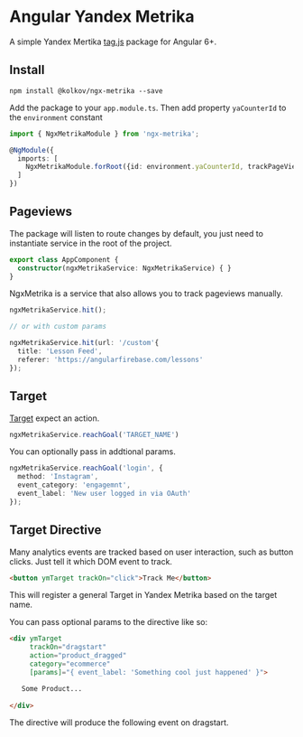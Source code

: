 # Angular Yandex Metrika

A simple Yandex Mertika [tag.js](https://yandex.ru/support/metrika/) package for Angular 6+. 

## Install

```
npm install @kolkov/ngx-metrika --save
```

Add the package to your `app.module.ts`.
Then add property `yaCounterId` to the `environment` constant

```ts
import { NgxMetrikaModule } from 'ngx-metrika';

@NgModule({
  imports: [
    NgxMetrikaModule.forRoot({id: environment.yaCounterId, trackPageViews: true})
  ]
})
```

## Pageviews

The package will listen to route changes by default, you just need to instantiate service in the root of the project. 

```ts
export class AppComponent {
  constructor(ngxMetrikaService: NgxMetrikaService) { }
}
```

NgxMetrika is a service that also allows you to track pageviews manually. 

```ts
ngxMetrikaService.hit();

// or with custom params

ngxMetrikaService.hit(url: '/custom'{
  title: 'Lesson Feed',  
  referer: 'https://angularfirebase.com/lessons'
});
```

## Target

[Target](https://yandex.ru/support/metrika/objects/reachgoal.html) expect an action. 

```ts
ngxMetrikaService.reachGoal('TARGET_NAME')
```

You can optionally pass in addtional params.


```ts
ngxMetrikaService.reachGoal('login', { 
  method: 'Instagram',
  event_category: 'engagemnt',
  event_label: 'New user logged in via OAuth'
});
```


## Target Directive

Many analytics events are tracked based on user interaction, such as button clicks. Just tell it which DOM event to track.  

```html
<button ymTarget trackOn="click">Track Me</button>
```

This will register a general Target in Yandex Metrika based on the target name.

You can pass optional params to the directive like so:

```html
<div ymTarget
     trackOn="dragstart" 
     action="product_dragged"
     category="ecommerce" 
     [params]="{ event_label: 'Something cool just happened' }">

   Some Product...
   
</div>
```

The directive will produce the following event on dragstart. 
